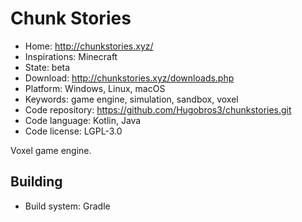 # Chunk Stories

- Home: http://chunkstories.xyz/
- Inspirations: Minecraft
- State: beta
- Download: http://chunkstories.xyz/downloads.php
- Platform: Windows, Linux, macOS
- Keywords: game engine, simulation, sandbox, voxel
- Code repository: https://github.com/Hugobros3/chunkstories.git
- Code language: Kotlin, Java
- Code license: LGPL-3.0

Voxel game engine.

## Building

- Build system: Gradle
